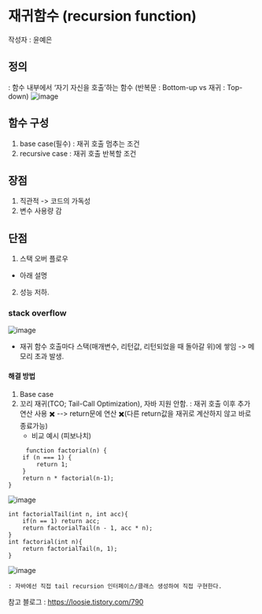 # 재귀함수 (recursion function)
작성자 : 윤예은
## 정의 
: 함수 내부에서 ‘자기 자신을 호출’하는 함수
(반복문 : Bottom-up vs 재귀 : Top-down)
![image](https://github.com/user-attachments/assets/ea69be7b-cb1d-44f1-98ff-f47e6dfe8863)

## 함수 구성
1. base case(필수) : 재귀 호출 멈추는 조건
2. recursive case : 재귀 호출 반복할 조건 
## 장점
1. 직관적 -> 코드의 가독성
2. 변수 사용량 감
## 단점
1. 스택 오버 플로우 
  - 아래 설명
2. 성능 저하.
### stack overflow
  ![image](https://github.com/user-attachments/assets/6e0615a2-eb94-4e4b-9ea5-d19f12de080b)
  - 재귀 함수 호출마다 스택(매개변수, 리턴값, 리턴되었을 때 돌아갈 위)에 쌓임 -> 메모리 초과 발생. 

#### 해결 방법
  1) Base case
  2) 꼬리 재귀(TCO; Tail-Call Optimization), 자바 지원 안함. 
     : 재귀 호출 이후 추가 연산 사용 ✖️ --> return문에 연산 ✖️(다른 return값을 재귀로 계산하지 않고 바로 종료가능)
     - 비교 예시 (피보나치)
~~~
     function factorial(n) {
    if (n === 1) {
        return 1;
    }
    return n * factorial(n-1);
}
~~~
![image](https://github.com/user-attachments/assets/2349530f-8d83-43fb-90c4-3f5bc56cfed7)


~~~
int factorialTail(int n, int acc){
	if(n == 1) return acc;
    return factorialTail(n - 1, acc * n);
}
int factorial(int n){
    return factorialTail(n, 1);
}
~~~

![image](https://github.com/user-attachments/assets/6e8b5500-3909-40c1-80ee-d282e77f11af)

    : 자바에선 직접 tail recursion 인터페이스/클래스 생성하여 직접 구현한다.
  참고 블로그 :  https://loosie.tistory.com/790

